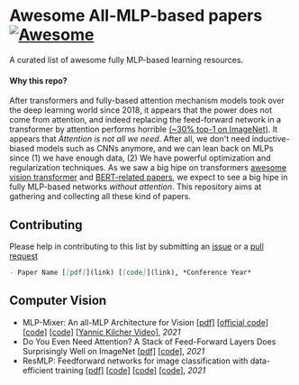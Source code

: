 # Awesome All-MLP-based papers[![Awesome](https://awesome.re/badge.svg)](https://awesome.re)

A curated list of awesome fully MLP-based learning resources. 

#### Why this repo?
After transformers and fully-based attention mechanism models took over the deep learning world since 2018, it appears that the power does not come from attention, and indeed replacing the feed-forward network in a transformer by attention performs horrible [(~30% top-1 on ImageNet)](https://arxiv.org/pdf/2105.02723.pdf). It appears that *Attention is not all we need*. After all, we don't need inductive-biased models such as CNNs anymore, and we can lean back on MLPs since (1) we have enough data, (2) We have powerful optimization and regularization techniques. As we saw a big hipe on transformers [awesome vision transformer](https://github.com/dk-liang/Awesome-Visual-Transformer) and [BERT-related papers](https://github.com/tomohideshibata/BERT-related-papers), we expect to see a big hipe in fully MLP-based networks *without attention*. This repository aims at gathering and collecting all these kind of papers.

## Contributing
Please help in contributing to this list by submitting an [issue](https://github.com/fawazsammani/awesome-mlp-mixer/issues) or a [pull request](https://github.com/fawazsammani/awesome-mlp-mixer/pulls)

```markdown
- Paper Name [[pdf]](link) [[code]](link), *Conference Year*
```


## Computer Vision
- MLP-Mixer: An all-MLP Architecture for Vision [[pdf]](https://arxiv.org/pdf/2105.01601.pdf) [[official code]](https://github.com/google-research/vision_transformer/tree/linen) [[code]](https://github.com/rishikksh20/MLP-Mixer-pytorch) [[code]](https://github.com/lucidrains/mlp-mixer-pytorch) [[Yannic Kilcher Video]](https://www.youtube.com/watch?v=7K4Z8RqjWIk), *2021*
- Do You Even Need Attention? A Stack of Feed-Forward Layers Does Surprisingly Well on ImageNet [[pdf]](https://arxiv.org/pdf/2105.02723.pdf) [[code]](https://github.com/lukemelas/do-you-even-need-attention), *2021*
- ResMLP: Feedforward networks for image classification with data-efficient training [[pdf]](https://arxiv.org/pdf/2105.03404.pdf) [[code]](https://github.com/lucidrains/res-mlp-pytorch) [[code]](https://github.com/rishikksh20/ResMLP-pytorch) [[code]](https://github.com/jeonsworld/MLP-Mixer-Pytorch), *2021*
